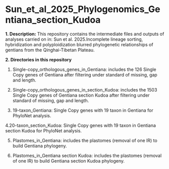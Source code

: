 # Sun_et_al_2025_Phylogenomics_Gentiana_section_Kudoa

**1. Description:**
This repository contains the intermediate files and outputs of analyses carried on in: Sun et al. 2025.Incomplete lineage sorting, hybridization and polyploidization blurred phylogenetic relationships of gentians from the Qinghai-Tibetan Plateau.

**2. Directories in this repository**
1. Single-copy_orthologous_genes_in_Gentiana:
includes the 126 Single Copy genes of Gentiana after filtering under standard of missing, gap and length.

2. Single-copy_orthologous_genes_in_section_Kudoa:
includes the 1503 Single Copy genes of Gentiana section Kudoa after filtering under standard of missing, gap and length.

3. 19-taxon_Gentiana:
Single Copy genes with 19 taxon in Gentiana for PhyloNet analysis.

4.20-taxon_section_Kudoa:
Single Copy genes with 19 taxon in Gentiana section Kudoa for PhyloNet analysis.

5. Plastomes_in_Gentiana: 
includes the plastomes (removal of one IR) to build Gentiana phylogeny.

6. Plastomes_in_Gentiana section Kudoa: 
includes the plastomes (removal of one IR) to build Gentiana section Kudoa phylogeny.
